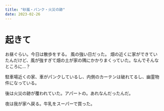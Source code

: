 ```yaml
---
title: "砂嵐・パンク・火災の跡"
date: 2023-02-26
---
```


# 起きて
お昼ぐらい。今日は散歩をする。
風の強い日だった。
畑の近くに家ができていたんだけど、風が強すぎて畑の土が家の隅にかかりまくっていた。なんでそんなところに...？

駐車場近くの家、車がパンクしているし、内側のカーテンは破れてるし、幽霊物件になっている。

後は火災の跡が覆われていた。アパートの。あれなんだったんだ。

夜は我が家へ戻る。牛乳をスーパーで買った。